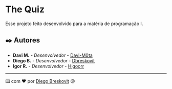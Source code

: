 # The Quiz

Esse projeto feito desenvolvido para a matéria de programação I.

## ✒️ Autores

* **Davi M.** - *Desenvolvedor* - [Davi-M0ta](https://github.com/Davi-M0ta)
* **Diego B.** - *Desenvolvedor* - [Dbreskovit](https://youtu.be/dQw4w9WgXcQ)
* **Igor R.** - *Desenvolvedor* - [Higoorr](https://github.com/Higoorr)

---
⌨️ com ❤️ por [Diego Breskovit](https://github.com/dbreskovit) 😜
